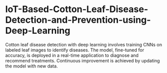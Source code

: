 # IoT-Based-Cotton-Leaf-Disease-Detection-and-Prevention-using-Deep-Learning
 Cotton leaf disease detection with deep learning involves training CNNs on labeled leaf images to identify  diseases. The model, fine-tuned for accuracy, is deployed in a real-time application to diagnose and  recommend treatments. Continuous improvement is achieved by updating the model with new data.
